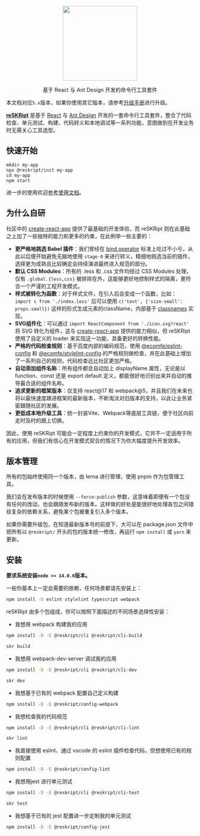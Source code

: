 <p align="center">
  <a href="https://reskript.dev">
    <img width="200" src="https://reskript.dev/images/logo.svg">
  </a>
</p>
<div align="center">基于 React 与 Ant Design 开发的命令行工具套件</div>

本文档对应`5.x`版本，如果你使用其它版本，请参考[升级手册](https://reskript.dev/docs/migration/v5)进行升级。

**[reSKRipt](https://reskript.dev)** 是基于 [React](https://github.com/facebook/react) 与 [Ant Design](https://github.com/ant-design/ant-design) 开发的一套命令行工具套件，整合了代码检查、单元测试、构建、代码转义和本地调试等一系列功能，意图做到在开发业务时无需关心工具选型。

## 快速开始

```shel
mkdir my-app
npx @reskript/init my-app
cd my-app
npm start
```

进一步的使用欢迎[参考使用文档](https://reskript.dev)。

## 为什么自研

社区中的 [create-react-app](https://www.npmjs.com/package/create-react-app) 提供了最基础的开发体验，而 reSKRipt 则在此基础之上加了一些独特的能力和更多的约束，在此例举一些主要的：

- **更严格地挑选 Babel 插件**：我们曾经在 [bind operator](https://github.com/tc39/proposal-bind-operator) 标准上吃过不小亏，从此以后便开始避免无脑地使用 `stage-0` 来进行转义，精细地挑选当前的插件，选择更为成熟且比较确定会持续演进最终进入规范的部分。
- **默认 CSS Modules**：所有的 .less 和 .css 文件均经过 CSS Modules 处理，仅有 `.global.{less,css}` 被排除在外，这能够更好地控制样式的隔离，更符合一个严谨的工程开发模式。
- **样式被转化为函数**：对于样式文件，在引入后会变成一个函数，比如： `import c from './index.less'` 后可以使用 `c('text', {'size-small': props.small})` 这样的形式生成元素的className，内部基于 [classnames](https://www.npmjs.com/package/classnames) 实现。
- **SVG组件化**：可以通过 `import ReactComponent from './icon.svg?react'` 将 SVG 转化为组件，这与 [create-react-app](https://www.npmjs.com/package/create-react-app) 提供的能力相似，但 reSKRipt 使用了自定义的 loader 来实现这一功能，具备更好的转换性能。
- **严格的代码检查规则**：基于百度内部的编码规范，使用 [@ecomfe/eslint-config](https://www.npmjs.com/package/@ecomfe/eslint-config) 和 [@ecomfe/stylelint-config](https://www.npmjs.com/package/@ecomfe/stylelint-config) 的严格规则做检查，并在此基础上增加了一系列自己的规则，代码检查远比社区更加严格。
- **自动添加组件名称**：所有组件都会自动加上 displayName 属性，无论是以 function、const 还是 export default 定义，都能很好地识别出来并自动的推导最合适的组件名称。
- **追求更新的框架版本**：仅支持 react@17 和 webpack@5，并且我们在未来也将以最快速度跟进框架的最新版本，不断淘汰对旧版本的支持，以此让业务紧密跟随社区的发展。
- **更低成本地升级工具**：统一封装Vite、Webpack等底层工具链，便于社区向前走时及时的跟上切换。

因此，使用 reSKRipt 可能会一定程度上约束你的开发模式，它并不一定适用于所有的应用，但我们有信心在开发模式契合的情况下为你大幅度提升开发效率。

## 版本管理

所有的包始终使用同一个版本，由 lerna 进行管理，使用 pnpm 作为包管理工具。

我们会在发布版本的时候使用 `--force-publish` 参数，这意味着即便有一个包没有任何的改动，也会跟随发布新的版本。这样做的好处是能很好地处理各包之间错综复杂的依赖关系，避免某个包被重复引入多个版本。

如果你需要升级包，在知道最新版本号的前提下，大可以在 package.json 文件中把所有以 `@reskript/` 开头的包的版本统一修改，再运行 `npm install` 或 `yarn` 来更新。

## 安装

**要求系统安装`node >= 14.0.0`版本。**

一些你基本上一定会需要的依赖，任何场景都请先安装上：

```bash
npm install -D eslint stylelint typescript webpack
```

reSKRipt 由多个包组成，你可以按照下面描述的不同场景选择性安装：

- 我想用 webpack 构建我的应用

```bash
npm install -D -E @reskript/cli @reskript/cli-build

skr build
```

- 我想用 webpack-dev-server 调试我的应用

```bash
npm install -D -E @reskript/cli @reskript/cli-dev

skr dev
```

- 我想基于已有的 webpack 配置自己定义构建

```bash
npm install -D -E @reskript/config-webpack
```

- 我想检查我的代码规范

```bash
npm install -D -E @reskript/cli @reskript/cli-lint

skr lint
```

- 我直接使用 eslint、通过 vscode 的 eslint 插件检查代码，但想使用已有的规则配置

```bash
npm install -D -E @reskript/config-lint
```

- 我想用jest 进行单元测试

```bash
npm install -D -E @reskript/cli @reskript/cli-test

skr test
```

- 我想基于已有的 jest 配置进一步定制我的单元测试

```bash
npm install -D -E @reskript/config-jest
```
